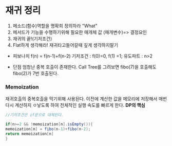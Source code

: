 # 재귀 정리 



1. 메소드(함수)역할을 명확희 정의하라 "What"
2. 메서드가 기능을 수행하기위해 필요한 매개체 값 (매개변수)=> 결정요인
3. 재귀의 끝!(기저조건)
4. Flat하게 생각해라! 재귀타고들어갈때 깊게 생각하지말기

- 피보나치
  f(n) = f(n-1)+f(n-2)
  기저조건 : f(0)=0, f(1) =1;
  유도파트 : n>2

- 단점 
  엄청난 중복 호출이 존재한다. 
  Call Tree를 그려보면 fibo(7)을 호출해도 fibo(2)가 7번 호출된다. 

### Memoization

재귀호출의 중복호출을 막기위해 사용된다. 
이전에 계산한 값을 메모리에 저장해서 매번 다시 계산하지 ㅇ낳도록 하여 전체적인 실행 속도를 빠르게 한다. **DP의 핵심**

```java
//기저조건은 if문으로 대체된다. 

if(n>=2 && !memoization[n].isEmpty()){
memoization[n] = fibo(n-1)+fibo(n-2);
return memoization[n]
}
```

